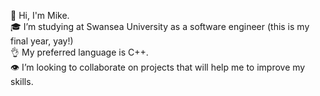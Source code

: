 👋 Hi, I'm Mike.  
🎓 I’m studying at Swansea University as a software engineer (this is my final year, yay!)  
👌 My preferred language is C++.  
👁 I’m looking to collaborate on projects that will help me to improve my skills.  
